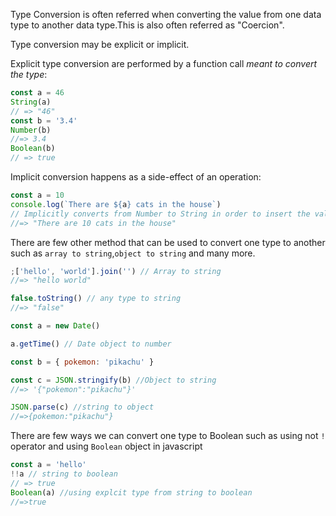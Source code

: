 Type Conversion is often referred when converting the value from one data type to another data type.This is also often referred as "Coercion".

Type conversion may be explicit or implicit.

Explicit type conversion are performed by a function call _meant to convert the type_:

```javascript
const a = 46
String(a)
// => "46"
const b = '3.4'
Number(b)
//=> 3.4
Boolean(b)
// => true
```

Implicit conversion happens as a side-effect of an operation:

```javascript
const a = 10
console.log(`There are ${a} cats in the house`)
// Implicitly converts from Number to String in order to insert the value of a into the template literal.
//=> "There are 10 cats in the house"
```

There are few other method that can be used to convert one type to another such as `array to string`,`object to string` and many more.

```javascript
;['hello', 'world'].join('') // Array to string
//=> "hello world"

false.toString() // any type to string
//=> "false"

const a = new Date()

a.getTime() // Date object to number

const b = { pokemon: 'pikachu' }

const c = JSON.stringify(b) //Object to string
//=> '{"pokemon":"pikachu"}'

JSON.parse(c) //string to object
//=>{pokemon:"pikachu"}
```

There are few ways we can convert one type to Boolean such as using not `!` operator and using `Boolean` object in javascript

```javascript
const a = 'hello'
!!a // string to boolean
// => true
Boolean(a) //using explcit type from string to boolean
//=>true
```
